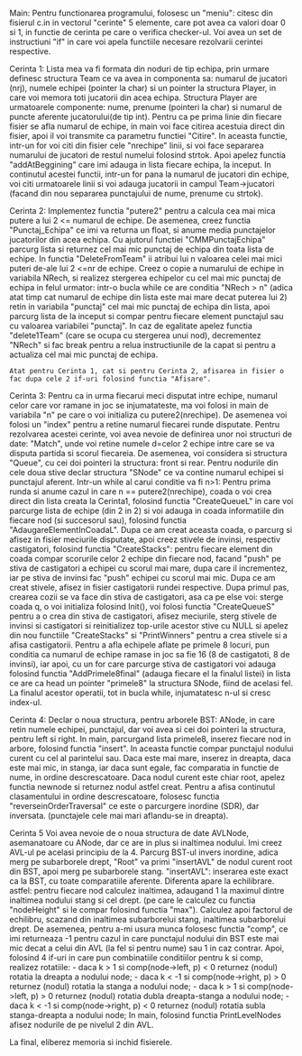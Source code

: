 Main:
    Pentru functionarea programului, folosesc un "meniu": citesc din fisierul c.in in vectorul "cerinte" 5 elemente, care 
pot avea ca valori doar 0 si 1, in functie de cerinta pe care o verifica checker-ul. Voi avea un set de instructiuni
"if" in care voi apela functiile necesare rezolvarii cerintei respective. 

Cerinta 1:
    Lista mea va fi formata din noduri de tip echipa, prin urmare definesc structura Team ce va avea in componenta
sa: numarul de jucatori (nrj), numele echipei (pointer la char) si un pointer la structura Player, in care voi memora
toti jucatorii din acea echipa. Structura Player are urmatoarele componente: nume, prenume (pointeri la char) si 
numarul de puncte aferente jucatorului(de tip int). Pentru ca pe prima linie din fiecare fisier se afla numarul de
echipe, in main voi face citirea acestuia direct din fisier, apoi il voi transmite ca parametru functiei "Citire". 
In aceasta functie, intr-un for voi citi din fisier cele "nrechipe" linii, si voi face separarea numarului de jucatori 
de restul numelui folosind strtok. Apoi apelez functia "addAtBeggining" care imi adauga in lista fiecare echipa, la inceput. 
In continutul acestei functii, intr-un for pana la numarul de jucatori din echipe, voi citi urmatoarele linii si voi 
adauga jucatorii in campul Team->jucatori (facand din nou separarea punctajului de nume, prenume cu strtok). 

Cerinta 2:
    Implementez functia "putere2" pentru a calcula cea mai mica putere a lui 2 <= numarul de echipe. De asemenea,
creez functia "Punctaj_Echipa" ce imi va returna un float, si anume media punctajelor jucatorilor din acea echipa. Cu
ajutorul functiei "CMMPunctajEchipa" parcurg lista si returnez cel mai mic punctaj de echipa din toata lista de echipe.
In functia "DeleteFromTeam" ii atribui lui n valoarea celei mai mici puteri de-ale lui 2 <=nr de echipe. Creez o copie 
a numarului de echipe in variabila NRech, si realizez stergerea echipelor cu cel mai mic punctaj de echipa in felul urmator:
intr-o bucla while ce are conditia "NRech > n" (adica atat timp cat numarul de echipe din lista este mai mare decat puterea
lui 2) retin in variabila "punctaj" cel mai mic punctaj de echipa din lista, apoi parcurg lista de la inceput si compar 
pentru fiecare element punctajul sau cu valoarea variabilei "punctaj". In caz de egalitate apelez functia "delete1Team" 
(care se ocupa cu stergerea unui nod), decrementez "NRech" si fac break pentru a relua instructiunile de la capat si pentru
a actualiza cel mai mic punctaj de echipa. 

    Atat pentru Cerinta 1, cat si pentru Cerinta 2, afisarea in fisier o fac dupa cele 2 if-uri folosind functia "Afisare".

Cerinta 3:
    Pentru ca in urma fiecarui meci disputat intre echipe, numarul celor care vor ramane in joc se injumatateste, ma voi folosi in 
main de variabila "n" pe care o voi initializa cu putere2(nrechipe). De asemenea voi folosi un "index" pentru a retine numarul 
fiecarei runde disputate. Pentru rezolvarea acestei cerinte, voi avea nevoie de definirea unor noi structuri de date: "Match", 
unde voi retine numele d=celor 2 echipe intre care se va disputa partida si scorul fiecareia. De asemenea, voi considera si 
structura "Queue", cu cei doi pointeri la structura: front si rear. Pentru nodurile din cele doua stive declar structura "SNode"
ce va contine numarul echipei si punctajul aferent. Intr-un while al carui conditie va fi n>1:
    Pentru prima runda si anume cazul in care n == putere2(nrechipe), coada o voi crea direct din lista creata
la Cerinta1, folosind functia "CreateQueueL" in care voi parcurge lista de echipe (din 2 in 2) si voi adauga in coada informatiile 
din fiecare nod (si succesorul sau), folosind functia "AdaugareElementInCoadaL". Dupa ce am creat aceasta coada, o parcurg si afisez
in fisier meciurile disputate, apoi creez stivele de invinsi, respectiv castigatori, folosind functia "CreateStacks": pentru
fiecare element din coada compar scorurile celor 2 echipe din fiecare nod, facand "push" pe stiva de castigatori a echipei cu scorul 
mai mare, dupa care il incrementez, iar pe stiva de invinsi fac "push" echipei cu scorul mai mic. Dupa ce am creat stivele, afisez
in fisier castigatorii rundei respective.
    Dupa primul pas, crearea cozii se va face din stiva de castigatori, asa ca pe else voi: sterge coada q, o voi initializa folosind
Init(), voi folosi functia "CreateQueueS" pentru a o crea din stiva de castigatori, afisez meciurile, sterg stivele de invinsi si castigatori
si reinitializez top-urile acestor stive cu NULL si apelez din nou functiile "CreateStacks" si "PrintWinners" pentru a crea stivele si 
a afisa castigatorii.
    Pentru a afla echipele aflate pe primele 8 locuri, pun conditia ca numarul de echipe ramase in joc sa fie 16 (8 de castigatoti,
8 de invinsi), iar apoi, cu un for care parcurge stiva de castigatori voi adauga folosind functia "AddPrimele8final" (adauga fiecare el 
la finalul listei) in lista ce are ca head un pointer "primele8" la structura SNode, fiind de acelasi fel.
    La finalul acestor operatii, tot in bucla while, injumatatesc n-ul si cresc index-ul.

Cerinta 4:
    Declar o noua structura, pentru arborele BST: ANode, in care retin numele echipei, punctajul, dar voi avea si cei doi pointeri
la structura, pentru left si right. In main, parcurgand lista primele8, inserez fiecare nod in arbore, folosind functia "insert".
In aceasta functie compar punctajul nodului curent cu cel al parintelui sau. Daca este mai mare, inserez in dreapta, daca este mai mic,
in stanga, iar daca sunt egale, fac comparatia in functie de nume, in ordine descrescatoare. Daca nodul curent este chiar root, apelez
functia newnode si returnez nodul astfel creat. Pentru a afisa continutul clasamentului in ordine descrescatoare, folosesc functia
"reverseinOrderTraversal" ce este o parcurgere inordine (SDR), dar inversata. (punctajele cele mai mari aflandu-se in dreapta).

Cerinta 5
    Voi avea nevoie de o noua structura de date AVLNode, asemanatoare cu ANode, dar ce are in plus si inaltimea nodului.
    Imi creez AVL-ul pe acelasi principiu de la 4. Parcurg BST-ul invers inordine, adica merg pe subarborele drept, 
"Root" va primi "insertAVL" de nodul curent root din BST, apoi merg pe subarborele stang.
    "insertAVL": inserarea este exact ca la BST, cu toate comparatiile aferente. Diferenta apare la echilibrare. astfel: 
pentru fiecare nod calculez inaltimea, adaugand 1 la maximul dintre inaltimea nodului stang si cel drept. (pe care le calculez
cu functia "nodeHeight" si le compar folosind functia "max"). Calculez apoi factorul de echilibru, scazand din inaltimea subarborelui
stang, inaltimea subarborelui drept. De asemenea, pentru a-mi usura munca folosesc functia "comp", ce imi returneaza -1 pentru cazul 
in care punctajul nodului din BST este mai mic decat a celui din AVL (la fel si pentru nume) sau 1 in caz contrar.
    Apoi, folosind 4 if-uri in care pun combinatiile conditiilor pentru k si comp, realizez rotatiile:
    - daca k > 1 si comp(node->left, p) < 0 returnez (nodul) rotatia la dreapta a nodului node;
    - daca k < -1 si comp(node->right, p) > 0 returnez (nodul) rotatia la stanga a nodului node;
    - daca k > 1 si comp(node->left, p) > 0 returnez (nodul) rotatia dubla dreapta-stanga a nodului node;
    - daca k < -1 si comp(node->right, p) < 0 returnez (nodul) rotatia subla stanga-dreapta a nodului node;
    In main, folosind functia PrintLevelNodes afisez nodurile de pe nivelul 2 din AVL.

La final, eliberez memoria si inchid fisierele.